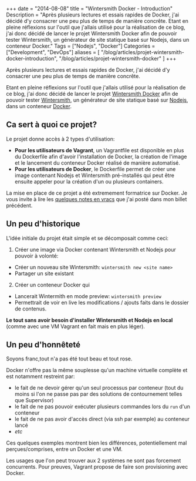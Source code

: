 +++
date = "2014-08-08"
title = "Wintersmith Docker - Introduction"
Description = "Après plusieurs lectures et essais rapides de Docker, j'ai décidé d'y consacrer une peu plus de temps de manière concrête. Etant en pleine réflexions sur l'outil que j'allais utilisé pour la réalisation de ce blog, j'ai donc décidé de lancer le projet Wintersmith Docker afin de pouvoir tester Wintersmith, un générateur de site statique basé sur Nodejs, dans un conteneur Docker."
Tags = ["Nodejs", "Docker"]
Categories = ["Development", "DevOps"]
aliases = [
  "/blog/articles/projet-wintersmith-docker-introduction",
  "/blog/articles/projet-wintersmith-docker"
]
+++


Après plusieurs lectures et essais rapides de Docker, j'ai décidé d'y consacrer une peu plus de temps de manière concrête.

Etant en pleine réflexions sur l'outil que j'allais utilisé pour la réalisation de ce blog, j'ai donc décidé de lancer le projet [Wintersmith Docker](https://github.com/jygastaud/wintersmith_docker) afin de pouvoir tester [Wintersmith](http://wintersmith.io), un générateur de site statique basé sur [Nodejs](http://nodejs.org), dans un conteneur [Docker](http://docker.com).

## Ca sert à quoi ce projet?

Le projet donne accès à 2 types d'utilisation:

* **Pour les utilisateurs de Vagrant**, un Vagrantfile est disponible en plus du Dockerfile afin d'avoir l'installation de Docker, la création de l'image et le lancement du conteneur Docker réalisé de manière automatisé.
* **Pour les utilisateurs de Docker**, le Dockerfile permet de créer une image contenant Nodejs et Wintersmith pré-installés qui peut être ensuite appeler pour la création d'un ou plusieurs containers.

La mise en place de ce projet a été extremement formatrice sur Docker.
Je vous invite à lire les [quelques notes en vracs](http://jygastaud.github.io/blog/articles/notes-docker/) que j'ai posté dans mon billet précédent.

## Un peu d'historique

L'idée initiale du projet était simple et se décomposait comme ceci:

1. Créer une image via Docker contenant Wintersmith et Nodejs pour pouvoir à volonté:
  * Créer un nouveau site Wintersmith: ```wintersmith new <site name>```
  * Partager un site existant

2. Créer un conteneur Docker qui
  * Lancerait Wintermith en mode preview: ```wintersmith preview```
  * Permettrait de voir en live les modifications / ajouts faits dans le dossier de contenus.

**Le tout sans avoir besoin d'installer Wintersmith et Nodejs en local** (comme avec une VM Vagrant en fait mais en plus léger).

## Un peu d'honnêteté

Soyons franc,tout n'a pas été tout beau et tout rose.

Docker n'offre pas la même souplesse qu'un machine virtuelle complète et est notamment restreint par:

* le fait de ne devoir gérer qu'un seul processus par conteneur (tout du moins si l'on ne passe pas par des solutions de contournement telles que Supervisor)
* le fait de ne pas pouvoir exécuter plusieurs commandes lors du ```run``` d'un conteneur
* le fait de ne pas avoir d'accès direct (via ssh par exemple) au conteneur lancé
* *etc*

Ces quelques exemples montrent bien les différences, potentiellement mal perçues/comprises, entre un Docker et une VM.

Les usages que l'on peut trouver aux 2
systèmes ne sont pas forcement concurrents. Pour preuves, Vagrant propose de faire son provisioning avec Docker.
